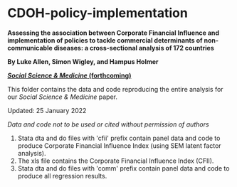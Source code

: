 # CDOH-policy-implementation
**Assessing the association between Corporate Financial Influence and implementation of policies to tackle commercial determinants of non-communicable diseases: a cross-sectional analysis of 172 countries**

**By Luke Allen, Simon Wigley, and Hampus Holmer**

[**_Social Science & Medicine_ (forthcoming)**](https://doi.org/10.1016/j.socscimed.2022.114825)

This folder contains the data and code reproducing the entire analysis for our _Social Science & Medicine_ paper.

Updated: 25 January 2022

*Data and code not to be used or cited without permission of authors*


1. Stata dta and do files with 'cfii' prefix contain panel data and code to produce Corporate Financial Influence Index (using SEM latent factor analysis).
2. The xls file contains the Corporate Financial Influence Index (CFII).
3. Stata dta and do files with 'comm' prefix contain panel data and code to produce all regression results.
